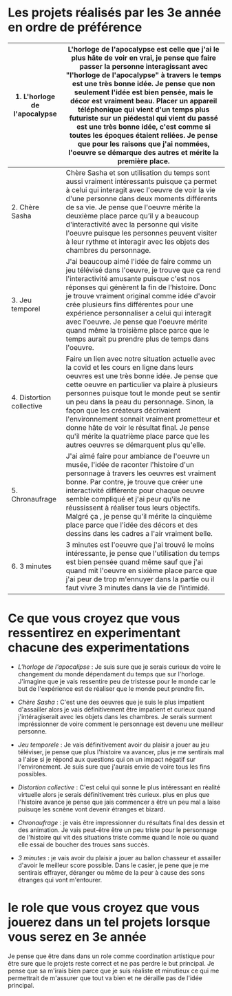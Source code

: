 
# Les projets réalisés par les 3e année en ordre de préférence


| 1. L'horloge de l'apocalypse | L'horloge de l'apocalypse est celle que j'ai le plus hâte de voir en vrai, je pense que faire passer la personne interagissant avec "l'horloge de l'apocalypse" à travers le temps est une très bonne idée. Je pense que non seulement l'idée est bien pensée, mais le décor est vraiment beau. Placer un appareil téléphonique qui vient d'un temps plus futuriste sur un piédestal qui vient du passé est une très bonne idée, c'est comme si toutes les époques étaient reliées. Je pense que pour les raisons que j'ai nommées, l'oeuvre se démarque des autres et mérite la première place. |
|------------------------------|--------------------------------------------------------------------------------------------------------------------------------------------------------------------------------------------------------------------------------------------------------------------------------------------------------------------------------------------------------------------------------------------------------------------------------------------------------------------------------------------------------------------------------------------------------------------------------------------------|
| 2. Chère Sasha               | Chère Sasha et son utilisation du temps sont aussi vraiment intéressants puisque ça permet à celui qui interagit avec l'oeuvre de voir la vie d'une personne dans deux moments différents de sa vie. Je pense que l'oeuvre mérite la deuxième place parce qu’il y a beaucoup d'interactivité avec la personne qui visite l'oeuvre puisque les personnes peuvent visiter à leur rythme et interagir avec les objets des chambres du personnage.                                                                                                                                                   |
| 3. Jeu temporel              | J'ai beaucoup aimé l'idée de faire comme un jeu télévisé dans l'oeuvre, je trouve que ça rend l'interactivité amusante puisque c'est nos réponses qui génèrent la fin de l’histoire. Donc je trouve vraiment original comme idée d'avoir crée plusieurs fins différentes pour une expérience personnaliser a celui qui interagit avec l'oeuvre. Je pense que l'oeuvre mérite quand même la troisième place parce que le temps aurait pu prendre plus de temps dans l'oeuvre.                                                                                                                     |
| 4. Distortion collective     | Faire un lien avec notre situation actuelle avec la covid et les cours en ligne dans leurs oeuvres est une très bonne idée. Je pense que cette oeuvre en particulier va plaire à plusieurs personnes puisque tout le monde peut se sentir un peu dans la peau du personnage. Sinon, la façon que les créateurs décrivaient l'environnement sonnait vraiment prometteur et donne hâte de voir le résultat final. Je pense qu'il mérite la quatrième place parce que les autres oeuvres se démarquent plus qu'elle.                                                                                |
| 5. Chronaufrage              | J'ai aimé faire pour ambiance de l'oeuvre un musée, l'idée de raconter l'histoire d'un personnage à travers les oeuvres est vraiment bonne. Par contre, je trouve que créer une interactivité différente pour chaque oeuvre semble compliqué et j'ai peur qu'ils ne réussissent à réaliser tous leurs objectifs. Malgré ça , je pense qu'il mérite la cinquième place parce que l'idée des décors et des dessins dans les cadres a l'air vraiment belle.                                                                                                                                         |
| 6. 3 minutes                 | 3 minutes est l'oeuvre que j'ai trouvé le moins intéressante, je pense que l'utilisation du temps est bien pensée quand même sauf que j'ai quand mit l'oeuvre en sixième place parce que j'ai peur de trop m'ennuyer dans la partie ou il faut vivre 3 minutes dans la vie de l'intimidé.                                                                                                                                                                                                                                                                                                        |







# Ce que vous croyez que vous ressentirez en experimentant chacune des experimentations
- *L'horloge de l'apocalipse* : Je suis sure que je serais curieux de voire le changement du monde dépendament du temps que sur l'horloge. J'imagine que je vais ressentire peu de tristesse pour le monde car le but de l'expérience est de réaliser que le monde peut prendre fin.

- *Chère Sasha* : C'est une des oeuvres que je suis le plus impatient d'assailler alors je vais définitivement être impatient et curieux quand j'intéragiserait avec les objets dans les chambres. Je serais surment impréssionner de voire comment le personnage est devenu une meilleur personne.

- *Jeu temporele* : Je vais définitivement avoir du plaisir a jouer au jeu téléviser, je pense que plus l'histoire va avancer, plus je me sentirais mal a l'aise si je répond aux questions qui on un impact négatif sur l'environement. Je suis sure que j'aurais envie de voire tous les fins possibles.

- *Distortion collective* : C'est celui qui sonne le plus intéressant en réalité virtuelle alors je serais définitivement très curieux. plus en plus que l'histoire avance je pense que jais commencer a être un peu mal a laise puisuqe les scnène vont devenir étranges et bizard.

- *Chronaufrage* : je vais être impressionner du résultats final des dessin et des animation. Je vais peut-être être un peu triste pour le personnage de l'histoire qui vit des situations triste comme quand le noie ou quand elle essai de boucher des troues sans succès.

- *3 minutes* : je vais avoir du plaisir a jouer au ballon chasseur et assailler d'avoir le meilleur score possible. Dans le casier, je pene que je me sentirais effrayer, déranger ou même de la peur à cause des sons étranges qui vont m'entourer.
 



# le role que vous croyez que vous jouerez dans un tel projets lorsque vous serez en 3e année

Je pense que être dans dans un role comme coordination artistique pour être sure que le projets reste correct et ne pas perdre le but principal. Je pense que sa m'irais bien parce que je suis réaliste et minutieux ce qui me permettrait de m'assurer que tout va bien et ne déraille pas de l'idée principal.
